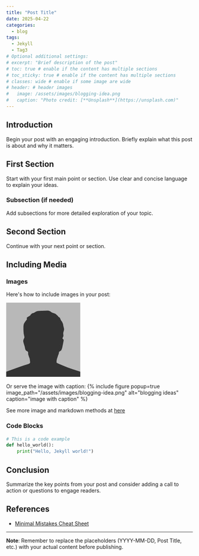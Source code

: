```yaml
---
title: "Post Title"
date: 2025-04-22
categories:
  - blog
tags:
  - Jekyll
  - Tag3
# Optional additional settings:
# excerpt: "Brief description of the post"
# toc: true # enable if the content has multiple sections
# toc_sticky: true # enable if the content has multiple sections
# classes: wide # enable if some image are wide
# header: # header images
#   image: /assets/images/blogging-idea.png
#   caption: "Photo credit: [**Unsplash**](https://unsplash.com)"
---
```


## Introduction

Begin your post with an engaging introduction. Briefly explain what this post is about and why it matters.

## First Section

Start with your first main point or section. Use clear and concise language to explain your ideas.

### Subsection (if needed)

Add subsections for more detailed exploration of your topic.

## Second Section

Continue with your next point or section.

## Including Media

### Images

Here's how to include images in your post:

![Alt text for image](/assets/images/bio-photo.jpg)

Or serve the image with caption:
{% include figure popup=true
   image_path="/assets/images/blogging-idea.png" alt="blogging ideas" caption="image with caption"
%}

See more image and markdown methods at [here](https://mmistakes.github.io/minimal-mistakes/docs/utility-classes/)

### Code Blocks

```python
# This is a code example
def hello_world():
    print("Hello, Jekyll world!")
```

## Conclusion

Summarize the key points from your post and consider adding a call to action or questions to engage readers.

## References

- [Minimal Mistakes Cheat Sheet](https://www.fabriziomusacchio.com/blog/2021-08-11-Minimal_Mistakes_Cheat_Sheet)

---

**Note**: Remember to replace the placeholders (YYYY-MM-DD, Post Title, etc.) with your actual content before publishing.
